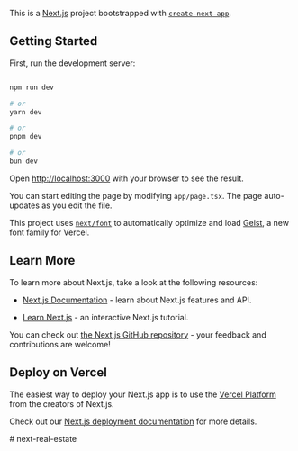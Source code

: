 This is a [Next.js](https://nextjs.org) project bootstrapped with [`create-next-app`](https://nextjs.org/docs/app/api-reference/cli/create-next-app).


## Getting Started


First, run the development server:


```bash

npm run dev

# or
yarn dev

# or
pnpm dev

# or
bun dev

```


Open [http://localhost:3000](http://localhost:3000) with your browser to see the result.


You can start editing the page by modifying `app/page.tsx`. The page auto-updates as you edit the file.


This project uses [`next/font`](https://nextjs.org/docs/app/building-your-application/optimizing/fonts) to automatically optimize and load [Geist](https://vercel.com/font), a new font family for Vercel.


## Learn More


To learn more about Next.js, take a look at the following resources:


- [Next.js Documentation](https://nextjs.org/docs) - learn about Next.js features and API.
  
- [Learn Next.js](https://nextjs.org/learn) - an interactive Next.js tutorial.
  

You can check out [the Next.js GitHub repository](https://github.com/vercel/next.js) - your feedback and contributions are welcome!


## Deploy on Vercel


The easiest way to deploy your Next.js app is to use the [Vercel Platform](https://vercel.com/new?utm_medium=default-template&filter=next.js&utm_source=create-next-app&utm_campaign=create-next-app-readme) from the creators of Next.js.


Check out our [Next.js deployment documentation](https://nextjs.org/docs/app/building-your-application/deploying) for more details.

#   n e x t - r e a l - e s t a t e 
 
 
